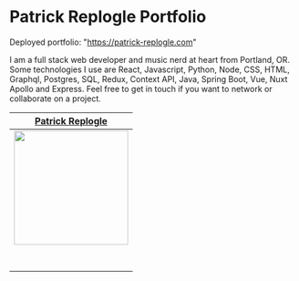# Patrick Replogle Portfolio

Deployed portfolio: "https://patrick-replogle.com"

I am a full stack web developer and music nerd at heart from Portland, OR. Some technologies I use are React, Javascript, Python, Node, CSS, HTML, Graphql, Postgres, SQL, Redux, Context API, Java, Spring Boot, Vue, Nuxt Apollo and Express. Feel free to get in touch if you want to network or collaborate on a project.

|[Patrick Replogle](https://github.com/patrick-replogle) |                                                                                                                                                                    
| :----------------------------------------------------------------------------------------------------------------------------------------------------------------------:|
| [<img src="https://avatars2.githubusercontent.com/u/50844285?s=400&u=7ffa88c4c221bf888b1771fec72530ac156d90c6&v=4" width = "200" />](https://github.com/patrick-replogle) |
|   [<img src="https://github.com/favicon.ico" width="15"> ](https://github.com/patrick-replogle) |
|  [ <img src="https://static.licdn.com/sc/h/al2o9zrvru7aqj8e1x2rzsrca" width="15"> ](https://www.linkedin.com/in/patrick-replogle-409a92193/)|  
